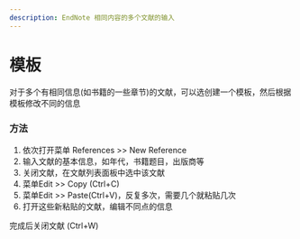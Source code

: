 ```yaml
---
description: EndNote 相同内容的多个文献的输入
---
```


# 模板

对于多个有相同信息\(如书籍的一些章节\)的文献，可以选创建一个模板，然后根据模板修改不同的信息

### 方法

1. 依次打开菜单 References &gt;&gt; New Reference
2. 输入文献的基本信息，如年代，书籍题目，出版商等
3. 关闭文献，在文献列表面板中选中该文献
4. 菜单Edit &gt;&gt; Copy \(Ctrl+C\)
5. 菜单Edit &gt;&gt; Paste\(Ctrl+V\)，反复多次，需要几个就粘贴几次
6. 打开这些新粘贴的文献，编辑不同点的信息

完成后关闭文献 \(Ctrl+W\)

